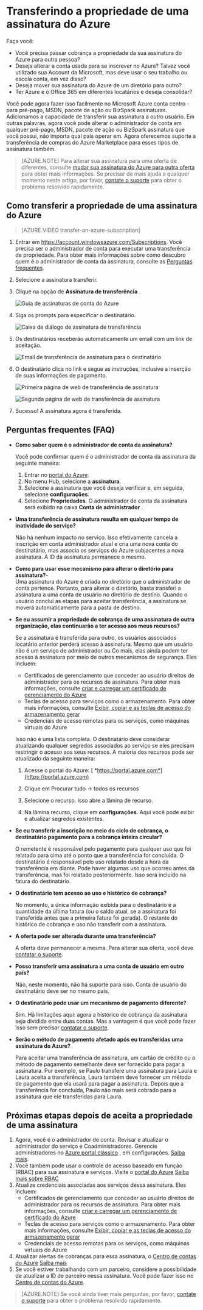 <properties
   pageTitle="Transferindo a propriedade de uma assinatura do Azure | Microsoft Azure"
   description="Como transferir uma assinatura do Azure para outro usuário e algumas perguntas frequentes (FAQ) sobre o processo"
   services=""
   documentationCenter=""
   authors="genlin"
   manager="stevenpo"
   editor=""
   tags="billing,top-support-issue"/>

<tags
   ms.service="billing"
   ms.workload="na"
   ms.tgt_pltfrm="na"
   ms.devlang="na"
   ms.topic="article"
   ms.date="10/10/2016"
   ms.author="genli"/>

# <a name="transferring-ownership-of-an-azure-subscription"></a>Transferindo a propriedade de uma assinatura do Azure

Faça você:

- Você precisa passar cobrança a propriedade da sua assinatura do Azure para outra pessoa?
- Deseja alterar a conta usada para se inscrever no Azure? Talvez você utilizado sua Account da Microsoft, mas deve usar o seu trabalho ou escola conta, em vez disso?
- Deseja mover sua assinatura do Azure de um diretório para outro?
- Ter Azure e o Office 365 em diferentes locatários e deseja consolidar?

Você pode agora fazer isso facilmente no Microsoft Azure conta centro - para pré-pago, MSDN, pacote de ação ou BizSpark assinaturas.  Adicionamos a capacidade de transferir sua assinatura a outro usuário. Em outras palavras, agora você pode alterar o administrador de conta em qualquer pré-pago, MSDN, pacote de ação ou BizSpark assinatura que você possui, não importa qual país operar em. Agora oferecemos suporte a transferência de compras do Azure Marketplace para esses tipos de assinatura também.

> [AZURE.NOTE] Para alterar sua assinatura para uma oferta de diferentes, consulte [mudar sua assinatura do Azure para outra oferta](billing-how-to-switch-azure-offer.md) para obter mais informações. Se precisar de mais ajuda a qualquer momento neste artigo, por favor, [contate o suporte](https://portal.azure.com/?#blade/Microsoft_Azure_Support/HelpAndSupportBlade) para obter o problema resolvido rapidamente.

## <a name="how-to-transfer-ownership-of-an-azure-subscription"></a>Como transferir a propriedade de uma assinatura do Azure

> [AZURE.VIDEO transfer-an-azure-subscription]

1.  Entrar em <https://account.windowsazure.com/Subscriptions>. Você precisa ser o administrador de conta para executar uma transferência de propriedade. Para obter mais informações sobre como descubro quem é o administrador de conta da assinatura, consulte as [Perguntas frequentes](#faq).

2.  Selecione a assinatura transferir.

3.  Clique na opção de **Assinatura de transferência** .

    ![Guia de assinaturas de conta do Azure](./media/billing-subscription-transfer/image1.png)

4.  Siga os prompts para especificar o destinatário.

    ![Caixa de diálogo de assinatura de transferência](./media/billing-subscription-transfer/image2.PNG)

5.  Os destinatários receberão automaticamente um email com um link de aceitação.

    ![Email de transferência de assinatura para o destinatário](./media/billing-subscription-transfer/image3.png)

6.  O destinatário clica no link e segue as instruções, inclusive a inserção de suas informações de pagamento.

    ![Primeira página de web de transferência de assinatura](./media/billing-subscription-transfer/image4.png)

    ![Segunda página de web de transferência de assinatura](./media/billing-subscription-transfer/image5.png)

7. Sucesso! A assinatura agora é transferida.

<a id="faq"></a>
## <a name="frequently-asked-questions-faq"></a>Perguntas frequentes (FAQ)

-   **Como saber quem é o administrador de conta da assinatura?**

    Você pode confirmar quem é o administrador de conta da assinatura da seguinte maneira:

    1. Entrar no [portal do Azure](https://portal.azure.com).
    2. No menu Hub, selecione a **assinatura**.
    3. Selecione a assinatura que você deseja verificar e, em seguida, selecione **configurações**.
    4. Selecione **Propriedades**. O administrador de conta da assinatura será exibido na caixa **Conta de administrador** .  

-   **Uma transferência de assinatura resulta em qualquer tempo de inatividade do serviço?**

    Não há nenhum impacto no serviço. Isso efetivamente cancela a inscrição em conta administrador atual e cria uma nova conta do destinatário, mas associa os serviços do Azure subjacentes a nova assinatura. A ID da assinatura permanece o mesmo.

-   **Como para usar esse mecanismo para alterar o diretório para assinatura?**-   
    Uma assinatura do Azure é criada no diretório que o administrador de conta pertence. Portanto, para alterar o diretório, basta transferi a assinatura a uma conta de usuário no diretório de destino. Quando o usuário conclui as etapas para aceitar transferência, a assinatura se moverá automaticamente para a pasta de destino.

-   **Se eu assumir a propriedade de cobrança de uma assinatura de outra organização, elas continuarão a ter acesso aos meus recursos?**

    Se a assinatura é transferida para outro, os usuários associados locatário anterior perderá acesso à assinatura. Mesmo que um usuário não é um serviço de administrador ou Co mais, elas ainda podem ter acesso à assinatura por meio de outros mecanismos de segurança. Eles incluem:
    - Certificados de gerenciamento que conceder ao usuário direitos de administrador para os recursos de assinatura. Para obter mais informações, consulte [criar e carregar um certificado de gerenciamento do Azure](https://msdn.microsoft.com/library/azure/gg551722.aspx)
    -   Teclas de acesso para serviços como o armazenamento. Para obter mais informações, consulte [Exibir, copiar e as teclas de acesso do armazenamento gerar](storage-create-storage-account.md#view-copy-and-regenerate-storage-access-keys)
    -   Credenciais de acesso remotas para os serviços, como máquinas virtuais do Azure

    Isso não é uma lista completa. O destinatário deve considerar atualizando qualquer segredos associados ao serviço se eles precisam restringir o acesso aos seus recursos. A maioria dos recursos pode ser atualizado da seguinte maneira:

    1.   Acesse o portal do Azure: [ *https://portal.azure.com*](https://portal.azure.com)

    2.    Clique em Procurar tudo -&gt; todos os recursos

    3.    Selecione o recurso. Isso abre a lâmina de recurso.

    4.    Na lâmina recurso, clique em **configurações**. Aqui você pode exibir e atualizar segredos existentes.


-   **Se eu transferir a inscrição no meio do ciclo de cobrança, o destinatário pagamento para a cobrança inteira circular?**

    O remetente é responsável pelo pagamento para qualquer uso que foi relatado para cima até o ponto que a transferência for concluída. O destinatário é responsável pelo uso relatado desde a hora da transferência em diante. Pode haver algumas uso que ocorreu antes da transferência, mas foi relatado posteriormente. Isso será incluído na fatura do destinatário.

-   **O destinatário tem acesso ao uso e histórico de cobrança?**

    No momento, a única informação exibida para o destinatário é a quantidade da última fatura (ou o saldo atual, se a assinatura foi transferida antes que a primeira fatura foi gerada). O restante do histórico de cobrança e uso não transferir com a assinatura.

-   **A oferta pode ser alterada durante uma transferência?**

    A oferta deve permanecer a mesma. Para alterar sua oferta, você deve [contatar o suporte](http://go.microsoft.com/fwlink/?LinkID=619338).

-   **Posso transferir uma assinatura a uma conta de usuário em outro país?**

    Não, neste momento, não há suporte para isso. Conta de usuário do destinatário deve ser no mesmo país.

-   **O destinatário pode usar um mecanismo de pagamento diferente?**

    Sim. Há limitações aqui: agora a histórico de cobrança da assinatura seja dividida entre duas contas. Mas a vantagem é que você pode fazer isso sem precisar [contatar o suporte](http://go.microsoft.com/fwlink/?LinkID=619338).

-   **Serão o método de pagamento afetado após eu transferidas uma assinatura do Azure?**

    Para aceitar uma transferência de assinatura, um cartão de crédito ou o método de pagamento semelhante deve ser fornecido para pagar a assinatura. Por exemplo, se Paulo transfere uma assinatura para Laura e Laura aceita a transferência, Laura também deve fornecer um método de pagamento que ela usará para pagar a assinatura. Depois que a transferência for concluída, Paulo não mais será cobrado para a assinatura que ele transferidas para Laura.

## <a name="next-steps-after-accepting-ownership-of-a-subscription"></a>Próximas etapas depois de aceita a propriedade de uma assinatura

1. Agora, você é o administrador de conta. Revisar e atualizar o administrador do serviço e Coadministradores. Gerencie administradores no [Azure portal clássico](https://manage.windowsazure.com) , em configurações. [Saiba mais](http://go.microsoft.com/fwlink/?LinkID=533293).
2. Você também pode usar o controle de acesso baseado em função (RBAC) para sua assinatura e serviços. Visite o [portal do Azure](https://portal.azure.com) [Saiba mais sobre RBAC](http://go.microsoft.com/fwlink/?LinkID=544802)
3. Atualize credenciais associadas aos serviços dessa assinatura. Eles incluem:
    - Certificados de gerenciamento que conceder ao usuário direitos de administrador para os recursos de assinatura. Para obter mais informações, consulte [criar e carregar um gerenciamento de certificado do Azure](https://msdn.microsoft.com/library/azure/gg551722.aspx)
    -   Teclas de acesso para serviços como o armazenamento. Para obter mais informações, consulte [Exibir, copiar e as teclas de acesso do armazenamento gerar](storage-create-storage-account.md#view-copy-and-regenerate-storage-access-keys)
    -   Credenciais de acesso remotas para os serviços, como máquinas virtuais do Azure
4. Atualizar alertas de cobranças para essa assinatura, o [Centro de contas do Azure](https://account.windowsazure.com/Subscriptions)  [Saiba mais](http://go.microsoft.com/fwlink/?LinkID=533292)
5.  Se você estiver trabalhando com um parceiro, considere a possibilidade de atualizar a ID de parceiro nessa assinatura. Você pode fazer isso no [Centro de contas do Azure](https://account.windowsazure.com/Subscriptions).

> [AZURE.NOTE] Se você ainda tiver mais perguntas, por favor, [contate o suporte](https://portal.azure.com/?#blade/Microsoft_Azure_Support/HelpAndSupportBlade) para obter o problema resolvido rapidamente.

